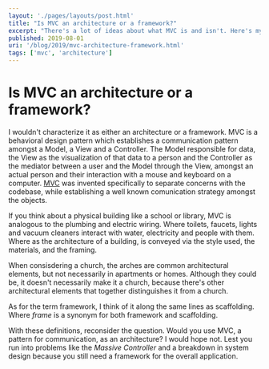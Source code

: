 ```yaml
---
layout: './pages/layouts/post.html'
title: "Is MVC an architecture or a framework?"
excerpt: "There's a lot of ideas about what MVC is and isn't. Here's my take."
published: 2019-08-01
uri: '/blog/2019/mvc-architecture-framework.html'
tags: ['mvc', 'architecture']
---
```

# Is MVC an architecture or a framework?

I wouldn't characterize it as either an architecture or a framework. MVC is a behavioral design pattern which establishes a communication pattern amongst a Model, a View and a Controller. The Model responsible for data, the View as the visualization of that data to a person and the Controller as the mediator between a user and the Model through the View, amongst an actual person and their interaction with a mouse and keyboard on a computer. [MVC](http://heim.ifi.uio.no/~trygver/themes/mvc/mvc-index.html) was invented specifically to separate concerns with the codebase, while establishing a well known comunication strategy amongst the objects.

If you think about a physical building like a school or library, MVC is analogous to the plumbing and electric wiring. Where toilets, faucets, lights and vacuum cleaners interact with water, electricity and people with them. Where as the architecture of a building, is conveyed via the style used, the materials, and the framing.

When consisdering a church, the arches are common architectural elements, but not necessarily in apartments or homes. Although they could be, it doesn't necessarily make it a church, because there's other architectural elements that together distinguishes it from a church.

As for the term framework, I think of it along the same lines as scaffolding. Where *frame* is a synonym for both framework and scaffolding.

With these definitions, reconsider the question. Would you use MVC, a pattern for communication, as an architecture? I would hope not. Lest you run into problems like the *Massive Controller* and a breakdown in system design because you still need a framework for the overall application.
